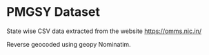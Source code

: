 # PMGSY Dataset

State wise CSV data extracted from the website https://omms.nic.in/


Reverse geocoded using geopy Nominatim. 
